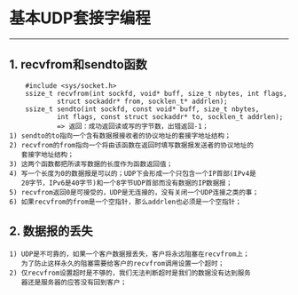 # **基本UDP套接字编程**
***


## **1. recvfrom和sendto函数**
        #include <sys/socket.h>
        ssize_t recvfrom(int sockfd, void* buff, size_t nbytes, int flags,
                struct sockaddr* from, socklen_t* addrlen);
        ssize_t sendto(int sockfd, const void* buff, size_t nbytes, 
                int flags, const struct sockaddr* to, socklen_t addrlen);
                => 返回：成功返回读或写的字节数，出错返回-1；
    1) sendto的to指向一个含有数据报接收者的协议地址的套接字地址结构；
    2) recvfrom的from指向一个将由该函数在返回时填写数据报发送者的协议地址的
       套接字地址结构；
    3) 这两个函数都把所读写数据的长度作为函数返回值；
    4) 写一个长度为0的数据报是可以的；UDP下会形成一个只包含一个IP首部(IPv4是
       20字节，IPv6是40字节)和一个8字节UDP首部而没有数据的IP数据报；
    5) recvfrom返回0是可接受的，UDP是无连接的，没有关闭一个UDP连接之类的事；
    6) 如果recvfrom的from是一个空指针，那么addrlen也必须是一个空指针；


## **2. 数据报的丢失**
    1) UDP是不可靠的，如果一个客户数据报丢失，客户将永远阻塞在recvfrom上；
       为了防止这样永久的阻塞需要给客户的recvfrom调用设置一个超时；
    2) 仅recvfrom设置超时是不够的，我们无法判断超时是我们的数据没有达到服务
       器还是服务器的应答没有回到客户；
